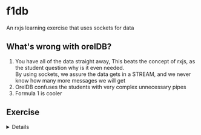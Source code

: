 # f1db
An rxjs learning exercise that uses sockets for data

## What's wrong with orelDB?
1. You have all of the data straight away, This beats the concept of rxjs, as the student question why is it even
   needed.<BR>By using sockets, we assure the data gets in a STREAM, and we never know how many more messages we will
get
2. OrelDB confuses the students with very complex unnecessary pipes
3. Formula 1 is cooler

## Exercise
<details>
  <summery>

###  Questions
  </summery>
  
  #### 1
</details>
